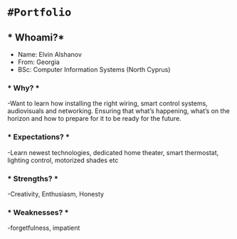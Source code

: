 ``#Portfolio ``
=====================




## * Whoami?*
* Name: Elvin Alshanov 
* From: Georgia
* BSc: Computer Information Systems (North Cyprus)

### * Why? *
-Want to learn how installing the right wiring, smart control systems, audiovisuals and networking. Ensuring that what’s happening, what’s on the horizon and how to prepare for it to be ready for the future.

### * Expectations? *
-Learn newest technologies, dedicated home theater, smart thermostat, lighting control, motorized shades etc

### * Strengths? *
-Creativity, Enthusiasm, Honesty

### * Weaknesses? *
-forgetfulness, impatient
